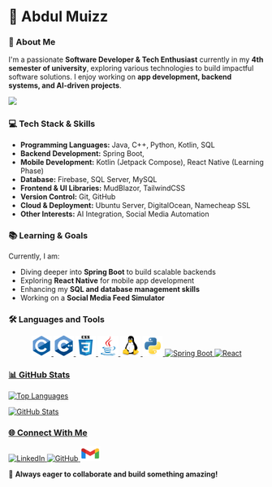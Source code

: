 # 👋 Abdul Muizz

### 🚀 About Me
I'm a passionate **Software Developer & Tech Enthusiast** currently in my **4th semester of university**, exploring various technologies to build impactful software solutions. I enjoy working on **app development, backend systems, and AI-driven projects**.

<p align="left">
  <img src="https://komarev.com/ghpvc/?username=Abdul-Muizz&label=Profile%20views&color=0e75b6&style=flat" />
</p>

### 💻 Tech Stack & Skills
- **Programming Languages:** Java, C++, Python, Kotlin, SQL
- **Backend Development:** Spring Boot,
- **Mobile Development:** Kotlin (Jetpack Compose), React Native (Learning Phase)
- **Database:** Firebase, SQL Server, MySQL
- **Frontend & UI Libraries:** MudBlazor, TailwindCSS
- **Version Control:** Git, GitHub
- **Cloud & Deployment:** Ubuntu Server, DigitalOcean, Namecheap SSL
- **Other Interests:** AI Integration, Social Media Automation

### 📚 Learning & Goals
Currently, I am:
- Diving deeper into **Spring Boot** to build scalable backends
- Exploring **React Native** for mobile app development
- Enhancing my **SQL and database management skills**
- Working on a **Social Media Feed Simulator**

### 🛠 Languages and Tools
 <p align="center">
  <a href="https://www.cprogramming.com/" target="_blank"> <img src="https://raw.githubusercontent.com/devicons/devicon/master/icons/c/c-original.svg" alt="C" width="40" height="40"/> </a>
  <a href="https://www.w3schools.com/cpp/" target="_blank"> <img src="https://raw.githubusercontent.com/devicons/devicon/master/icons/cplusplus/cplusplus-original.svg" alt="C++" width="40" height="40"/> </a>
  <a href="https://www.w3schools.com/css/" target="_blank"> <img src="https://raw.githubusercontent.com/devicons/devicon/master/icons/css3/css3-original-wordmark.svg" alt="CSS3" width="40" height="40"/> </a>
  <a href="https://www.java.com" target="_blank"> <img src="https://raw.githubusercontent.com/devicons/devicon/master/icons/java/java-original.svg" alt="Java" width="40" height="40"/> </a>
  <a href="https://www.linux.org/" target="_blank"> <img src="https://raw.githubusercontent.com/devicons/devicon/master/icons/linux/linux-original.svg" alt="Linux" width="40" height="40"/> </a>
  <a href="https://www.python.org" target="_blank"> <img src="https://raw.githubusercontent.com/devicons/devicon/master/icons/python/python-original.svg" alt="Python" width="40" height="40"/> </
  <img src="https://upload.wikimedia.org/wikipedia/commons/0/06/Kotlin_Icon.svg" alt="Kotlin" width="80">
  <img src="https://upload.wikimedia.org/wikipedia/commons/4/44/Spring_Framework_Logo_2018.svg" alt="Spring Boot" width="100">
  <img src="https://upload.wikimedia.org/wikipedia/commons/a/a7/React-icon.svg" alt="React"height = "40" width="40">
</p>

</p>

</p>

### 📊 GitHub Stats
<p align="left">
  <img src="https://github-readme-stats.vercel.app/api/top-langs?username=Abdul-Muizz&show_icons=true&theme=dark&title_color=cb3470&text_color=a9fef7&bg_color=141321&locale=en&layout=compact" alt="Top Languages" />
</p>

<p align="left">
  <img src="https://github-readme-stats.vercel.app/api?username=Abdul-Muizz&show_icons=true&theme=dark&title_color=cb3470&text_color=a9fef7&bg_color=141321&locale=en" alt="GitHub Stats" />
</p>

### 🌐 Connect With Me
<p align="left">
  <a href="https://www.linkedin.com/in/abdul-muizz-27783034a/" target="_blank"> <img src="https://raw.githubusercontent.com/rahuldkjain/github-profile-readme-generator/master/src/images/icons/Social/linked-in-alt.svg" alt="LinkedIn" height="30" width="40"/> </a>
  <a href="https://github.com/Abdul-Muizz" target="_blank"> <img src="https://raw.githubusercontent.com/rahuldkjain/github-profile-readme-generator/master/src/images/icons/Social/github.svg" alt="GitHub" height="30" width="40"/> </a>
  <a href="mailto:work.abdulmuizz@gmail.com" target="_blank"> <img src="https://raw.githubusercontent.com/rahuldkjain/github-profile-readme-generator/master/src/images/icons/Social/gmail.svg" alt="Email" height="30" width="40"/> </a>
</p>

🚀 **Always eager to collaborate and build something amazing!**


